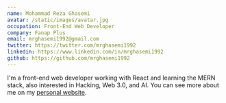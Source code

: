 ```yaml
---
name: Mohammad Reza Ghasemi
avatar: /static/images/avatar.jpg
occupation: Front-End Web Developer
company: Fanap Plus
email: mrghasemi1992@gmail.com
twitter: https://twitter.com/mrghasemi1992
linkedin: https://www.linkedin.com/in/mrghasemi1992
github: https://github.com/mrghasemi1992
---
```


I'm a front-end web developer working with React and learning the MERN stack, also interested in Hacking, Web 3.0, and AI. You can see more about me on my [personal website](https://mreza.vercel.app).
